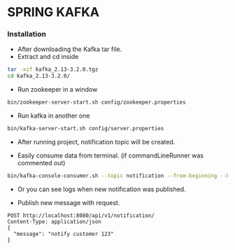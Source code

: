 # SPRING KAFKA
### Installation
* After downloading the Kafka tar file.
* Extract and cd inside
```bash
tar -xzf kafka_2.13-3.2.0.tgz
cd kafka_2.13-3.2.0/
```
* Run zookeeper in a window
```bash
bin/zookeeper-server-start.sh config/zookeeper.properties
```

* Run kafka in another one
```bash
bin/kafka-server-start.sh config/server.properties
```

* After running project, notification topic will be created.

* Easily consume data from terminal. (if commandLineRunner was commented out)
```bash
bin/kafka-console-consumer.sh --topic notification --from-beginning --bootstrap-server localhost:9092
```

* Or you can see logs when new notification was published.

* Publish new message with request.
```http request
POST http://localhost:8080/api/v1/notification/
Content-Type: application/json
{
  "message": "notify customer 123"
}
```
